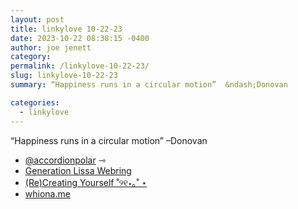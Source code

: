 ```yaml
---
layout: post
title: linkylove 10-22-23
date: 2023-10-22 08:38:15 -0400
author: joe jenett
category: 
permalink: /linkylove-10-22-23/
slug: linkylove-10-22-23
summary: “Happiness runs in a circular motion”  &ndash;Donovan

categories:
  - linkylove
---
```

<p>“Happiness runs in a circular motion”  &ndash;Donovan</p>
<ul class="linkylove">
	<li><a href="https://indieweb.social/@accordionpolar/111278098971139103">@accordionpolar</a> <span title="led to site shown below">⇾</span></li>
	<li><a title="Generation Lissa Webring" href="https://genlissa.neocities.org/">Generation Lissa Webring</a> </li>
	<li><a title="Krishna “Krish”" href="https://sanguineroyal.com/">(Re)Creating Yourself ˚୨୧⋆｡˚ ⋆</a></li>
	<li><a title="Whiona" href="https://whiona.me/">whiona.me</a> </li>
</ul>

<a style="display:none;" href="https://brid.gy/publish/mastodon"><small>(cross-posted to mastodon)</small></a>